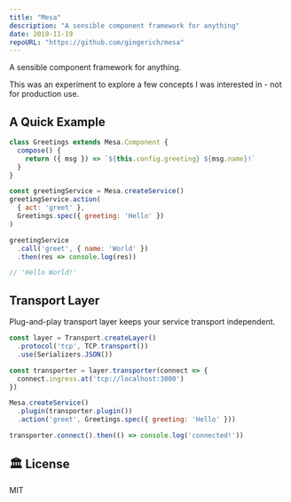 ```yaml
---
title: "Mesa"
description: "A sensible component framework for anything"
date: 2019-11-19
repoURL: "https://github.com/gingerich/mesa"
---
```


A sensible component framework for anything.

This was an experiment to explore a few concepts I was interested in - not for production use.

## A Quick Example

```js
class Greetings extends Mesa.Component {
  compose() {
    return ({ msg }) => `${this.config.greeting} ${msg.name}!`
  }
}

const greetingService = Mesa.createService()
greetingService.action(
  { act: 'greet' },
  Greetings.spec({ greeting: 'Hello' })
)

greetingService
  .call('greet', { name: 'World' })
  .then(res => console.log(res))

// 'Hello World!'
```

## Transport Layer

Plug-and-play transport layer keeps your service transport independent.

```js
const layer = Transport.createLayer()
  .protocol('tcp', TCP.transport())
  .use(Serializers.JSON())

const transporter = layer.transporter(connect => {
  connect.ingress.at('tcp://localhost:3000')
})

Mesa.createService()
  .plugin(transporter.plugin())
  .action('greet', Greetings.spec({ greeting: 'Hello' }))

transporter.connect().then(() => console.log('connected!'))
```

## 🏛️ License

MIT